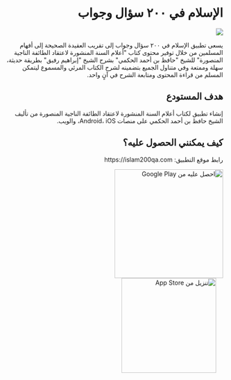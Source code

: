 <h1 dir="rtl">الإسلام في ٢٠٠ سؤال وجواب</h1>

<div dir="rtl">
  <a href="https://app.netlify.com/sites/islam200qa/deploys">
    <img src="https://api.netlify.com/api/v1/badges/d2c597b8-8fa7-440f-a3c5-df88cc80c7ff/deploy-status"/>
  </a>
</div>

<p dir="rtl">يسعى تطبيق الإسلام في ٢٠٠ سؤال وجواب إلى تقريب العقيدة الصحيحة إلى أفهام المسلمين من خلال توفير محتوى كتاب "أعلام السنة المنشورة لاعتقاد الطائفة الناجية المنصورة" للشيخ "حافظ بن أحمد الحكمي" بشرح الشيخ "إبراهيم رفيق" بطريقة حديثة، سهلة وممتعة وفي متناول الجميع بتضمينه لشرح الكتاب المرئي والمسموع ليتمكن المسلم من قراءة المحتوى ومتابعة الشرح في آنٍ واحد.</p>

<h2 dir="rtl">هدف المستودع</h2>

<p dir="rtl">إنشاء تطبيق لكتاب أعلام السنة المنشورة لاعتقاد الطائفة الناجية المنصورة من تأليف الشيخ حافظ بن أحمد الحكمي على منصات Android، iOS، والويب.</p>

<h2 dir="rtl">كيف يمكنني الحصول عليه؟</h2>

<p dir="rtl">رابط موقع التطبيق: https://islam200qa.com</p>

<div dir="rtl">
  <a href='https://play.google.com/store/apps/details?id=com.easybooks.islam200qa&pcampaignid=pcampaignidMKT-Other-global-all-co-prtnr-py-PartBadge-Mar2515-1'><img width="250" alt='احصل عليه من Google Play' src='https://play.google.com/intl/en_us/badges/static/images/badges/ar_badge_web_generic.png'/></a>
</div>

<div dir="rtl">
  &nbsp;&nbsp;&nbsp;&nbsp;<a href="https://apps.apple.com/us/app/%D8%A7%D9%84%D8%A5%D8%B3%D9%84%D8%A7%D9%85-%D9%81%D9%8A-%D9%A2%D9%A0%D9%A0-%D8%B3%D8%A4%D8%A7%D9%84-%D9%88%D8%AC%D9%88%D8%A7%D8%A8/id6443937509?itsct=apps_box_badge&amp;itscg=30200"><img width="218" src="https://tools.applemediaservices.com/api/badges/download-on-the-app-store/black/ar-ar?size=250x83&amp;releaseDate=1666569600&h=596866d6a8c8a1740b18ff08760b217a" alt="تنزيل من App Store"/></a>
</div>
